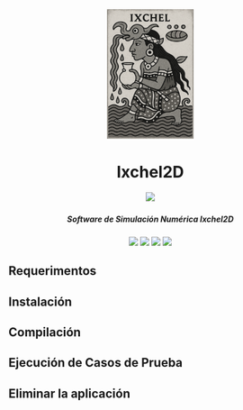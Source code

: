 <div align="center">
  <img
    src=".readme-images/ixchel2d.png"
    height="230"
  />
</div>
<h1 align="center">Ixchel2D</h1>

<div align="center">
  <!-- <img src=".readme-images/head-simulation.png" style="width:80%;"/> -->
  <img src=".readme-images/lidCavity.gif" style="width:80%;"/>
</div>

<h5 align="center">
  Software de Simulación Numérica Ixchel2D
</h5>

<div align="center">
  <img src="https://img.shields.io/badge/Linux-FCC624?style=for-the-badge&logo=linux&logoColor=black"/>
  <img src="https://img.shields.io/badge/Fortran-734F96?style=for-the-badge&logo=fortran&logoColor=white"/>
  <img src="https://img.shields.io/badge/NVIDIA-CUDA-76B900?style=for-the-badge&logo=nvidia&logoColor=white&labelColor=76B900&color=black"/>
  <img src="https://img.shields.io/badge/OpenACC-01B0F0?style=for-the-badge&logoColor=white"/>
</div>

Requerimentos
-------------


Instalación
-----------


Compilación
-----------


Ejecución de Casos de Prueba
----------------------------


Eliminar la aplicación
----------------------

